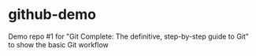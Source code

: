 # github-demo
Demo repo #1 for "Git Complete:  The definitive, step-by-step guide to Git" to show the basic Git workflow
